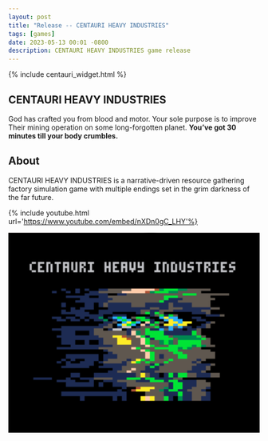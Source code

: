 ```yaml
---
layout: post
title: "Release -- CENTAURI HEAVY INDUSTRIES"
tags: [games]
date: 2023-05-13 00:01 -0800
description: CENTAURI HEAVY INDUSTRIES game release
---
```


{% include centauri_widget.html %}

## CENTAURI HEAVY INDUSTRIES
God has crafted you from blood and motor. Your sole purpose is to improve Their mining operation on some long-forgotten planet. **You’ve got 30 minutes till your body crumbles.**

## About
CENTAURI HEAVY INDUSTRIES is a narrative-driven resource gathering factory simulation game with multiple endings set in the grim darkness of the far future.

{% include youtube.html url='https://www.youtube.com/embed/nXDn0gC_LHY'%}

![CHI LOGO](/assets/img/centauri_logo_itch.png "CHI LOGO")
